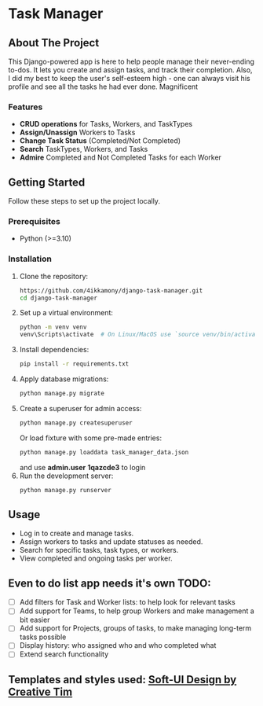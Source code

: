 # Task Manager

## About The Project

This Django-powered app is here to help people manage their never-ending to-dos. It lets you create and assign tasks, and track their completion. Also, I did my best to keep the user's self-esteem high - one can always visit his profile and see all the tasks he had ever done. Magnificent

### Features
- **CRUD operations** for Tasks, Workers, and TaskTypes
- **Assign/Unassign** Workers to Tasks
- **Change Task Status** (Completed/Not Completed)
- **Search** TaskTypes, Workers, and Tasks
- **Admire** Completed and Not Completed Tasks for each Worker

## Getting Started

Follow these steps to set up the project locally.

### Prerequisites

- Python (>=3.10)

### Installation

1. Clone the repository:
   ```sh
   https://github.com/4ikkamony/django-task-manager.git
   cd django-task-manager
   ```
2. Set up a virtual environment:
   ```sh
   python -m venv venv
   venv\Scripts\activate  # On Linux/MacOS use `source venv/bin/activate`
   ```
3. Install dependencies:
   ```sh
   pip install -r requirements.txt
   ```
4. Apply database migrations:
   ```sh
   python manage.py migrate
   ```
5. Create a superuser for admin access:
   ```sh
   python manage.py createsuperuser
   ```
   Or load fixture with some pre-made entries:
    ```sh
    python manage.py loaddata task_manager_data.json
    ```
   and use <strong>admin.user</strong> <strong>1qazcde3</strong> to login
6. Run the development server:
   ```sh
   python manage.py runserver
   ```

## Usage

- Log in to create and manage tasks.
- Assign workers to tasks and update statuses as needed.
- Search for specific tasks, task types, or workers.
- View completed and ongoing tasks per worker.

## Even to do list app needs it's own TODO:

- [ ] Add filters for Task and Worker lists: to help look for relevant tasks
- [ ] Add support for Teams, to help group Workers and make management a bit easier
- [ ] Add support for Projects, groups of tasks, to make managing long-term tasks possible
- [ ] Display history: who assigned who and who completed what
- [ ] Extend search functionality

## Templates and styles used: [Soft-UI Design by Creative Tim](https://github.com/app-generator/django-soft-ui-design)

